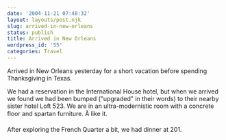 ```yaml
---
date: '2004-11-21 07:48:32'
layout: layouts/post.njk
slug: arrived-in-new-orleans
status: publish
title: Arrived in New Orleans
wordpress_id: '55'
categories: Travel
---
```


Arrived in New Orleans yesterday for a short vacation before spending Thanksgiving in Texas.

We had a reservation in the International House hotel, but when we arrived we found we had been bumped ("upgraded" in their words) to their nearby sister hotel Loft 523. We are in an ultra-modernistic room with a concrete floor and spartan furniture. Ã like it.

After exploring the French Quarter a bit, we had dinner at 201.

